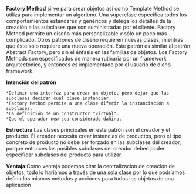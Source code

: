 **Factory Method** sirve para crear objetos así como Template Method se utiliza para implementar un algoritmo. Una superclase especifica todos los comportamientos estándares y genéricos y delega los detalles de la creación a las subclases que son suministradas por el cliente.
Factory Method permite un diseño más personalizable y sólo un poco más complicado. Otros patrones de diseño requieren nuevas clases, mientras que éste sólo requiere una nueva operación.
Éste patrón es similar al patrón Abstract Factory, pero sin el énfasis en las familias de objetos.
Los Factory Methods son especificados de manera rutinaria por un framework arquitectónico, y entonces es implementado por el usuario de dicho framework.

**Intención del patrón**

    *Definir una interfaz para crear un objeto, pero dejar que las subclases decidan cuál clase instanciar.
    *Factory Method permite a una clase diferir la instanciación a subclases.
    *La definición de un constructor "virtual".
    *Que el operador new sea considerado dañino.

**Estructura**
Las clases principales en este patrón son el creador y el producto. El creador necesita crear instancias de productos, pero el tipo concreto de producto no debe ser forzado en las subclases del creador, porque entonces las posibles subclases del creador deben poder especificar subclases del producto para utilizar.

**Ventaja**
Como ventaja podemos citar la centralización de creación de objetos, todo lo haríamos a través de una sola clase por lo que podríamos definir los mismos métodos y acciones para todos los objetos de una aplicación
